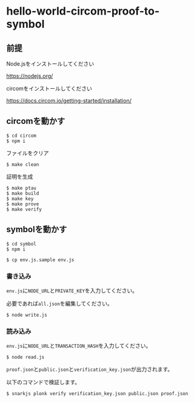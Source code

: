 # hello-world-circom-proof-to-symbol

## 前提

Node.jsをインストールしてください

https://nodejs.org/



circomをインストールしてください

https://docs.circom.io/getting-started/installation/

## circomを動かす

```
$ cd circom
$ npm i
```

ファイルをクリア

```
$ make clean
```

証明を生成

```
$ make ptau
$ make build
$ make key
$ make prove
$ make verify
```

## symbolを動かす

```
$ cd symbol
$ npm i
```

```
$ cp env.js.sample env.js
```

### 書き込み

`env.js`に`NODE_URL`と`PRIVATE_KEY`を入力してください。

必要であれば`all.json`を編集してください。

```
$ node write.js
```

### 読み込み

`env.js`に`NODE_URL`と`TRANSACTION_HASH`を入力してください。

```
$ node read.js
```

`proof.json`と`public.json`と`verification_key.json`が出力されます。

以下のコマンドで検証します。

```
$ snarkjs plonk verify verification_key.json public.json proof.json
```